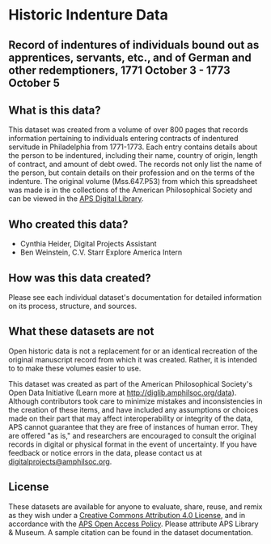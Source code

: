 # Historic Indenture Data
## Record of indentures of individuals bound out as apprentices, servants, etc., and of German and other redemptioners, 1771 October 3 - 1773 October 5

## What is this data?
This dataset was created from a volume of over 800 pages that records information pertaining to individuals entering contracts of indentured servitude in Philadelphia from 1771-1773. Each entry contains details about the person to be indentured, including their name, country of origin, length of contract, and amount of debt owed. The records not only list the name of the person, but contain details on their profession and on the terms of the indenture. The original volume (Mss.647.P53) from which this spreadsheet was made is in the collections of the American Philosophical Society and can be viewed in the <a href="https://diglib.amphilsoc.org/islandora/compound/record-indentures-individuals-bound-out-apprentices-servants-etc-and-german-and#page/1/mode/1up">APS Digital Library</a>.

## Who created this data?
* Cynthia Heider, Digital Projects Assistant
* Ben Weinstein, C.V. Starr Explore America Intern

## How was this data created?
Please see each individual dataset's documentation for detailed information on its process, structure, and sources.

## What these datasets are not
Open historic data is not a replacement for or an identical recreation of the original manuscript record from which it was created. Rather, it is intended to to make these volumes easier to use.

This dataset was created as part of the American Philosophical Society's Open Data Initiative (Learn more at http://diglib.amphilsoc.org/data).
Although contributors took care to minimize mistakes and inconsistencies in the creation of these items, and have included any assumptions or choices made on their part that may affect interoperability or integrity of the data, APS cannot guarantee that they are free of instances of human error. They are offered "as is," and researchers are encouraged to consult the original records in digital or physical format in the event of uncertainty. If you have feedback or notice errors in the data, please contact us at digitalprojects@amphilsoc.org.

## License
These datasets are available for anyone to evaluate, share, reuse, and remix as they wish under a <a href="https://creativecommons.org/licenses/by/4.0/">Creative Commons Attribution 4.0 License</a>, and in accordance with the <a href="https://www.amphilsoc.org/sites/default/files/2018-12/attachments/APS_oap_20181120.pdf">APS Open Access Policy</a>. Please attribute APS Library & Museum. A sample citation can be found in the dataset documentation.
